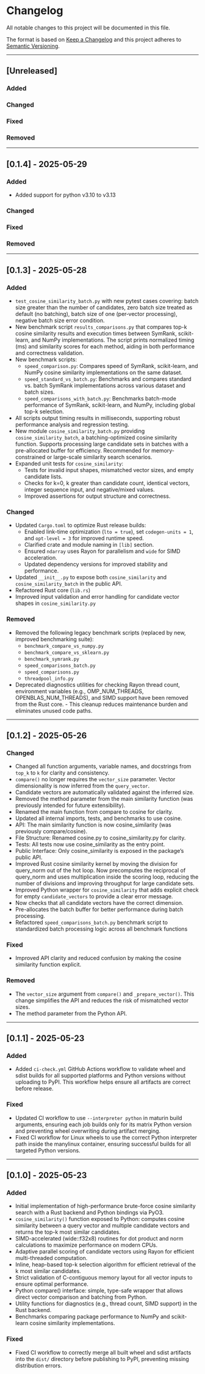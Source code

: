 # Changelog

All notable changes to this project will be documented in this file.

The format is based on [Keep a Changelog](https://keepachangelog.com/en/1.0.0/)
and this project adheres to [Semantic Versioning](https://semver.org/spec/v2.0.0.html).

---

## [Unreleased]

### Added
<!-- Add new features here -->

### Changed
<!-- Add changed behavior here -->

### Fixed
<!-- Add bug fixes here -->

### Removed
<!-- Add removals/deprecations here -->

---

## [0.1.4] - 2025-05-29

### Added
- Added support for python v3.10 to v3.13

### Changed
<!-- Add changed behavior here -->

### Fixed
<!-- Add bug fixes here -->

### Removed
<!-- Add removals/deprecations here -->

---

## [0.1.3] - 2025-05-28 

### Added
- `test_cosine_similarity_batch.py` with new pytest cases covering: batch size greater than the number of candidates, zero batch size treated as default (no batching), batch size of one (per‐vector processing), negative batch size error condition.
- New benchmark script `results_comparisons.py` that compares top-k cosine similarity results and execution times between SymRank, scikit-learn, and NumPy implementations. The script prints normalized timing (ms) and similarity scores for each method, aiding in both performance and correctness validation.
- New benchmark scripts:
  - `speed_comparison.py`: Compares speed of SymRank, scikit-learn, and NumPy cosine similarity implementations on the same dataset.
  - `speed_standard_vs_batch.py`: Benchmarks and compares standard vs. batch SymRank implementations across various dataset and batch sizes.
  - `speed_comparisons_with_batch.py`: Benchmarks batch-mode performance of SymRank, scikit-learn, and NumPy, including global top-k selection.
- All scripts output timing results in milliseconds, supporting robust performance analysis and regression testing.
- New module `cosine_similarity_batch.py` providing `cosine_similarity_batch`, a batching-optimized cosine similarity function. Supports processing large candidate sets in batches with a pre-allocated buffer for efficiency. Recommended for memory-constrained or large-scale similarity search scenarios.
- Expanded unit tests for `cosine_similarity`:
  - Tests for invalid input shapes, mismatched vector sizes, and empty candidate lists.
  - Checks for k=0, k greater than candidate count, identical vectors, integer sequence input, and negative/mixed values.
  - Improved assertions for output structure and correctness.

### Changed
- Updated `Cargo.toml` to optimize Rust release builds:
  - Enabled link-time optimization (`lto = true`), set `codegen-units = 1`, and `opt-level = 3` for improved runtime speed.
  - Clarified crate and module naming in `[lib]` section.
  - Ensured `ndarray` uses Rayon for parallelism and `wide` for SIMD acceleration.
  - Updated dependency versions for improved stability and performance.
- Updated `__init__.py` to expose both `cosine_similarity` and `cosine_similarity_batch` in the public API.
- Refactored Rust core (`lib.rs`)
- Improved input validation and error handling for candidate vector shapes in `cosine_similarity.py`

### Removed
- Removed the following legacy benchmark scripts (replaced by new, improved benchmarking suite):
  - `benchmark_compare_vs_numpy.py`
  - `benchmark_compare_vs_sklearn.py`
  - `benchmark_symrank.py`
  - `speed_comparisons_batch.py`
  - `speed_comparisons.py`
  - `threadpool_info.py`
- Deprecated diagnostics utilities for checking Rayon thread count, environment variables (e.g., OMP_NUM_THREADS, OPENBLAS_NUM_THREADS), and SIMD support have been removed from the Rust core. - This cleanup reduces maintenance burden and eliminates unused code paths.

---

## [0.1.2] - 2025-05-26

### Changed
- Changed all function arguments, variable names, and docstrings from `top_k` to `k` for clarity and consistency.
- `compare()` no longer requires the `vector_size` parameter. Vector dimensionality is now inferred from the `query_vector`.
- Candidate vectors are automatically validated against the inferred size.
- Removed the method parameter from the main similarity function (was previously intended for future extensibility).
- Renamed the main function from compare to cosine for clarity.
- Updated all internal imports, tests, and benchmarks to use cosine.
- API: The main similarity function is now cosine_similarity (was previously compare/cosine).
- File Structure: Renamed cosine.py to cosine_similarity.py for clarity.
- Tests: All tests now use cosine_similarity as the entry point.
- Public Interface: Only cosine_similarity is exposed in the package’s public API.
- Improved Rust cosine similarity kernel by moving the division for query_norm out of the hot loop. Now precomputes the reciprocal of query_norm and uses multiplication inside the scoring loop, reducing the number of divisions and improving throughput for large candidate sets.
- Improved Python wrapper for `cosine_similarity` that adds explicit check for empty `candidate_vectors` to provide a clear error message. 
- Now checks that all candidate vectors have the correct dimension.
- Pre-allocates the batch buffer for better performance during batch processing.
- Refactored `speed_comparisons_batch.py` benchmark script to standardized batch processing logic across all benchmark functions

### Fixed
- Improved API clarity and reduced confusion by making the cosine similarity function explicit.

### Removed
- The `vector_size` argument from `compare()` and `_prepare_vector()`. This change simplifies the API and reduces the risk of mismatched vector sizes.
- The method parameter from the Python API.

---

## [0.1.1] - 2025-05-23

### Added
- Added `ci-check.yml` GitHub Actions workflow to validate wheel and sdist builds for all supported platforms and Python versions without uploading to PyPI. This workflow helps ensure all artifacts are correct before release.

### Fixed
- Updated CI workflow to use `--interpreter python` in maturin build arguments, ensuring each job builds only for its matrix Python version and preventing wheel overwriting during artifact merging.
- Fixed CI workflow for Linux wheels to use the correct Python interpreter path inside the manylinux container, ensuring successful builds for all targeted Python versions.

---

## [0.1.0] - 2025-05-23

### Added
- Initial implementation of high-performance brute-force cosine similarity search with a Rust backend and Python bindings via PyO3.
- `cosine_similarity()` function exposed to Python: computes cosine similarity between a query vector and multiple candidate vectors and returns the top-k most similar candidates.
- SIMD-accelerated (wide::f32x8) routines for dot product and norm calculations to maximize performance on modern CPUs.
- Adaptive parallel scoring of candidate vectors using Rayon for efficient multi-threaded computation.
- Inline, heap-based top-k selection algorithm for efficient retrieval of the k most similar candidates.
- Strict validation of C-contiguous memory layout for all vector inputs to ensure optimal performance.
- Python compare() interface: simple, type-safe wrapper that allows direct vector comparison and batching from Python.
- Utility functions for diagnostics (e.g., thread count, SIMD support) in the Rust backend.
- Benchmarks comparing package performance to NumPy and scikit-learn cosine similarity implementations.

### Fixed
- Fixed CI workflow to correctly merge all built wheel and sdist artifacts into the `dist/` directory before publishing to PyPI, preventing missing distribution errors.
